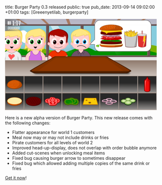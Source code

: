 title: Burger Party 0.3 released
public: true
pub_date: 2013-09-14 09:02:00 +01:00
tags: [Greeenyetilab, burgerparty]


[![Flatter World 1](thumb-flat-level-1.png)](flat-level-1.png)

Here is a new alpha version of Burger Party. This new release comes with the following changes:

- Flatter appearance for world 1 customers
- Meal now may or may not include drinks or fries
- Pirate customers for all levels of world 2
- Improved head-up-display, does not overlap with order bubble anymore
- Added cut-scenes when unlocking meal items
- Fixed bug causing burger arrow to sometimes disappear
- Fixed bug which allowed adding multiple copies of the same drink or fries

[Get it now](/projects/burgerparty)!
